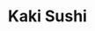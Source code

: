 ---
layout: place
title: "Kaki Sushi"
permalink: /california/san-diego/kaki-sushi.html
stateAbbr: CA
stateName: California
cityName: San Diego
place_id: ChIJwzz3tj_-24AR5RkGCuMbLVc
photos:
  - name: >-
      places/ChIJwzz3tj_-24AR5RkGCuMbLVc/photos/AeeoHcI0jzUnmKPGke7rk_tshEvj4uFwHO8DzRP0m8GM8WZnC8kymZjFGcd0XiwWjMeuADcCvPNq3Ub5Emp8KdL89JgFkPTU_IEn_-3RxtrFmiwMTA5XVTsddCYmqYaAIuTCHoyBXmEskBSjtOu94gUgd_wBCN1gIuslhgbBZajK5PTv0TvvyIJL6fwnp6bxtkEcp9Esbfi3M4mx6IBNuOBVdZPS7raGxnJ9pjwpbmnsgwM1kGaDljwV6P_q2onDtQptYU0YTl0vGqPaKr_dFZ9fr94mOAdZsi3tZj3TMzTLdrUzYvgtcqpixhutP7UvJzjvGnLJ9WLER2T1UumfzS2TI-ks8sEEaZSxJmfCekgUAvSbQtUaRQJYWxRBxEFTGywFEDY3w26jl7Kd0tdmxmh-H-vk_CrKn-Xn4aEFgy3QCQ0hUnrX
    widthPx: 1280
    heightPx: 960
    authorAttributions:
      - displayName: Vivian Phung
        uri: https://maps.google.com/maps/contrib/103702090138771477076
        photoUri: >-
          https://lh3.googleusercontent.com/a-/ALV-UjWCrpRyuSmcrpV-e8k-O1SJIkByFtNyp1JVznCbbQfiuK89vvZK=s100-p-k-no-mo
    flagContentUri: >-
      https://www.google.com/local/imagery/report/?cb_client=maps_api_places.places_api&image_key=!1e10!2sCIHM0ogKEICAgIDE39rRjQE&hl=en-US
    googleMapsUri: >-
      https://www.google.com/maps/place//data=!3m4!1e2!3m2!1sCIHM0ogKEICAgIDE39rRjQE!2e10!4m2!3m1!1s0x80dbfe3fb6f73cc3:0x572d1be30a0619e5
  - name: >-
      places/ChIJwzz3tj_-24AR5RkGCuMbLVc/photos/AeeoHcIRSopIzduXqMYZ-YpVZEUcOLN96svNLrgPJ1-ZG12oHXfS_4aBxLOuUSaBqQht_UPWci4KVznuXcBKQ-Ldwp9DDviOw1scVa2AUeKPbaLxOEKaQpasWtyIBLUt5PyS3_zC-CctgOtjpZrrk7JmfNpoukkDGtX2tmMpbTXR_27JYTGVw7HIM_fWqN0DRQT9YeHpkj9SWKJUuqwzpUAIhbfjgPKgZ94ugoEV5SX3mE2-IbL359ZQL-jIHqvq8mq_wcA_I6a4V7nqQgP7US35W9-BrMAsN9fDzTiFD3VJ8m0hzA
    widthPx: 4032
    heightPx: 3024
    authorAttributions:
      - displayName: Kaki Sushi
        uri: https://maps.google.com/maps/contrib/112609504014591287669
        photoUri: >-
          https://lh3.googleusercontent.com/a/ACg8ocLt_2SbnDSuwgR9jAKLjbfEzGD6edK6wNNcZJzJee9aCQWlhQ=s100-p-k-no-mo
    flagContentUri: >-
      https://www.google.com/local/imagery/report/?cb_client=maps_api_places.places_api&image_key=!1e10!2sAF1QipPd9Ov3UlzO8rCBbOcaZiNos61eUbPTtxKCmxGS&hl=en-US
    googleMapsUri: >-
      https://www.google.com/maps/place//data=!3m4!1e2!3m2!1sAF1QipPd9Ov3UlzO8rCBbOcaZiNos61eUbPTtxKCmxGS!2e10!4m2!3m1!1s0x80dbfe3fb6f73cc3:0x572d1be30a0619e5
  - name: >-
      places/ChIJwzz3tj_-24AR5RkGCuMbLVc/photos/AeeoHcKRDx1nHntt857Vowst8zzIEa3OtORy6qBqYYa-w9E30wBiHR8OGZY0MGP5W2ZjRqM2sD6Y8YA5UbsS5trj1tmoA-2oHqpRz3SrlFbErMKEsacXe_WH-53-pG3sxMqfxm6MTxX17PSYGsG629J8urvIr-61GKZOnC6l5AsShxs7OOUG3F2b138msFKmOKeyyWBqqvNF08vLpvvPUF1FJxy-lCfYMclZfzj5FW_YPK7fwj7LAxl5DFEFvx3OKe_0wvjQGtyp0cK_aUAzsgWm0cEJ3frEdgUTOn4YnuE7BBp3r04QyuIr9WgcbBVyziZhjblYsr6eHHL9D_KcDdW7NOAc6w2s7jNE66L9UmB7B1JEK3EpeSlRiOXhwtX8JxBBMxxIzckZu7ZtJXBrSixoutt3XKNTg-RXPDCTzvJ3XWwi6g
    widthPx: 4032
    heightPx: 3024
    authorAttributions:
      - displayName: Vita & Vox
        uri: https://maps.google.com/maps/contrib/112024050350466934263
        photoUri: >-
          https://lh3.googleusercontent.com/a-/ALV-UjXQ4scpln3ripT7aKeiW2l6V85Nsv83px9l1_K0KPFGiqlZCP3Z=s100-p-k-no-mo
    flagContentUri: >-
      https://www.google.com/local/imagery/report/?cb_client=maps_api_places.places_api&image_key=!1e10!2sCIHM0ogKEICAgMCAv-fvZw&hl=en-US
    googleMapsUri: >-
      https://www.google.com/maps/place//data=!3m4!1e2!3m2!1sCIHM0ogKEICAgMCAv-fvZw!2e10!4m2!3m1!1s0x80dbfe3fb6f73cc3:0x572d1be30a0619e5
  - name: >-
      places/ChIJwzz3tj_-24AR5RkGCuMbLVc/photos/AeeoHcKgM81jR1pf-IquGsyJVEncHP1T8GTgAgBuQucUaq3W9eoHJRW6cXNGLrLP4KI0YvrpFVykshR97ttDDyYfi7ZlsgpKZ5hdZqiSDQBt5NKzeFT6BsSbfcLvEJdp3JbUB07tPnpPLRe2CwZyAWc7IRLe6BQbKI8L1vM1DX-wYVR-414RR89ilnaHFfSp-8Z62TtcD0lVx-TJlMQfCuCzUia9c6TgeDXljAqK3oLdSqU2LusWYUgYP7bnOT2wxksNo7hnnMvD6k6d86ai7htA1zeQK-4dfgU02Z_JWGCNAqEKWFaMXLNELrL9AtwVmHignW3w6WLlAJ5FnEHSSEQqFgX91-YGPJeSeiF1aUhnKZDT7-_geGPY4FAJe2ZQFLQlUGeof0Sfh9hj_pbbOwPLEKM9VH51GCemTGqxTSZpqjeSUw
    widthPx: 4032
    heightPx: 3024
    authorAttributions:
      - displayName: m gann
        uri: https://maps.google.com/maps/contrib/103310895653136557272
        photoUri: >-
          https://lh3.googleusercontent.com/a-/ALV-UjWjv-6nlrakgfJCsNpVQeG5CzRN8LVIhYA7Sbap4-lZMv7EL0b8=s100-p-k-no-mo
    flagContentUri: >-
      https://www.google.com/local/imagery/report/?cb_client=maps_api_places.places_api&image_key=!1e10!2sCIHM0ogKEICAgICa8u_QLA&hl=en-US
    googleMapsUri: >-
      https://www.google.com/maps/place//data=!3m4!1e2!3m2!1sCIHM0ogKEICAgICa8u_QLA!2e10!4m2!3m1!1s0x80dbfe3fb6f73cc3:0x572d1be30a0619e5
  - name: >-
      places/ChIJwzz3tj_-24AR5RkGCuMbLVc/photos/AeeoHcL9upYDm5OzHM6rivfpVHfhrvoF4LkAg6DNyNv52h7XrbWsf62PPScOffALNm2NL6LTdNlLExJ31eesAAkwIcsrdUDKH7yEBT0qChyO3Z8cfsXgcJUypKjlW1-u2S4iPngBiXELM1xsK-JS9ZaB382zUaFpAV9gBfHrb5xqE6NUniR5-e-roOGgJ10LXXRNUSI9I_ozTONzcOE9xf0-AJt3SXDbSAHqnwGaWYBuFRvvv-zyqUineiYtT-fSEXotFt3nz2wAkIrRz4hiQ7QywvcMCQSrwi7Hsn_zEdUo9fx0r0IbFLmHN6zqLO4KYZFIEVHm5o78CFYfPTpk2l7SZxhp_mxlMWH2rYM6a74JkeHJHLEIxeOfr5DykLI_e-I63_7GpjuHXPkc2EDvzi_ic7-mmUsnyDohCTRGZ2YxBuDVlyQ
    widthPx: 3024
    heightPx: 4032
    authorAttributions:
      - displayName: Vita & Vox
        uri: https://maps.google.com/maps/contrib/112024050350466934263
        photoUri: >-
          https://lh3.googleusercontent.com/a-/ALV-UjXQ4scpln3ripT7aKeiW2l6V85Nsv83px9l1_K0KPFGiqlZCP3Z=s100-p-k-no-mo
    flagContentUri: >-
      https://www.google.com/local/imagery/report/?cb_client=maps_api_places.places_api&image_key=!1e10!2sCIHM0ogKEICAgMCAv-fv5wE&hl=en-US
    googleMapsUri: >-
      https://www.google.com/maps/place//data=!3m4!1e2!3m2!1sCIHM0ogKEICAgMCAv-fv5wE!2e10!4m2!3m1!1s0x80dbfe3fb6f73cc3:0x572d1be30a0619e5
  - name: >-
      places/ChIJwzz3tj_-24AR5RkGCuMbLVc/photos/AeeoHcIu0J_r2B9x0tBZ2qk4dCPMVZS2-Kpr0Oyab3esbqIRAOc5YcAit7NVs-tXvYBvTMdbnkukjRvHiDnCc3TwiGG2c0I6_rfA-mGXr4KJeP5v7FSNWluqNF9NxIGpI4RTgXHNYfw44XCZgN1GQTTAFj4XOmkmnhY_EWP62O3sOXwGacECfaKFuR7s2O_lnW6ISyZEOCuQ3nMkcQ1X6Gg6QyPYghAieU8GfjmdSu60PN0HNdYo3tuXgEI-6L26pl7nakuhx5hg-Fve0jkRK4BlFkgzkpsMBNtFif8P628fBCKg-n7Ea_2xfLfj0QQ1LSQ2wPz7QpI3TU7op1gguiiVPml-WH9Bs36_ymLlR2bSfYY905Y0EYV5Wq7_8CHzBICFFTBNWco0NjLQWm_noc_I0rYZGHMEHkkj6Npl6EOtibkbEA
    widthPx: 3024
    heightPx: 4032
    authorAttributions:
      - displayName: Jae Ho Sohn
        uri: https://maps.google.com/maps/contrib/108860461651841559822
        photoUri: >-
          https://lh3.googleusercontent.com/a/ACg8ocIC6RdFHBihTh9bnJ5no9bhgZQCuYm8BoFhvrCsW5unTTDy0uVb=s100-p-k-no-mo
    flagContentUri: >-
      https://www.google.com/local/imagery/report/?cb_client=maps_api_places.places_api&image_key=!1e10!2sCIHM0ogKEICAgIDMxcvXWw&hl=en-US
    googleMapsUri: >-
      https://www.google.com/maps/place//data=!3m4!1e2!3m2!1sCIHM0ogKEICAgIDMxcvXWw!2e10!4m2!3m1!1s0x80dbfe3fb6f73cc3:0x572d1be30a0619e5
  - name: >-
      places/ChIJwzz3tj_-24AR5RkGCuMbLVc/photos/AeeoHcJx932F1zeCvYeYFGL7AKbxfdow574yFlHmpT93cBqdI6m69_fURWjxWPl4L89bymBe_Is2X3yl_GMH6TccL-qDdi0wwAdvHDqhoKoFKCC5_9s9bcmZquRWYl-HJ78rotLT5kPr4Lt-YfdyO6YJg6E8l_B1UeydL2liHR_21CP_X6yIdAQw53dv_L1nVPp3a7DNBADyIWijhSDV_VEoa8HADh6eUhGDtbjKB63D8mbaPI52z7xBgXMfA6z8WygWSuISL_ZiAzjDld1bcoLKoUbAshrdzPHMreiJqhfGc2FydlhIjd8OCAge2sTaHL_oox5t6DTsbiOth6LdleQCrYHpH2oGMcurHO9OYsxz1mcR1p2THpEBj5-x38L81Y8Xt6NoNCHZbNHhAKqJgHltrLif8n_opb4BHeE1c_EYkT5WRKOL
    widthPx: 4032
    heightPx: 3024
    authorAttributions:
      - displayName: Cristin Poischbeg
        uri: https://maps.google.com/maps/contrib/101950910278044228868
        photoUri: >-
          https://lh3.googleusercontent.com/a-/ALV-UjUVzrMjduhuh6LcicQrEC5sqnZ3WupSSV3efAcqNnQemqVysH51CA=s100-p-k-no-mo
    flagContentUri: >-
      https://www.google.com/local/imagery/report/?cb_client=maps_api_places.places_api&image_key=!1e10!2sCIHM0ogKEICAgICEvK7t2gE&hl=en-US
    googleMapsUri: >-
      https://www.google.com/maps/place//data=!3m4!1e2!3m2!1sCIHM0ogKEICAgICEvK7t2gE!2e10!4m2!3m1!1s0x80dbfe3fb6f73cc3:0x572d1be30a0619e5
  - name: >-
      places/ChIJwzz3tj_-24AR5RkGCuMbLVc/photos/AeeoHcKsv5D4kgOi47Hm9L4vdUR0HWAl6Ujt_WF8Wa-0p4wk9o3JeLyIodn7CyQ_fc9XL6Vbl7hHvpCNn6UxRp7pjB1RoIvM2W4cyA7EiXL1snhyOF35Gwrh8IC__kxd64jN4eyHbWSU2C034qFRt2o8m1cLcKXk_zmwAFeaSJZa9MR5sDIvsOOnoY3Qlj7ymSuKK5DQWxMlSItCmcXXzCUAxQvdfuBA4-fSamAsKx5ql4zYuBLsUJHigfZ_be-L6ITeI5J4e4zZUBEFrEIxP97lMZVh-kCU4r_STKNB3E381ra7kMc20HjGB9ta--CCwp8AO9YHe9jK4dZRD_YO7_GNQTlMwyIXAiu8GkFVc3KnwbRjQAdErOA4dwbBn1HXcxR7UEk7pDXq_d8_5oOfLZe97XPvCD7P9C0yE-AbzrqcWULUSFHG
    widthPx: 3024
    heightPx: 4032
    authorAttributions:
      - displayName: John Frappier
        uri: https://maps.google.com/maps/contrib/105511710125946470978
        photoUri: >-
          https://lh3.googleusercontent.com/a/ACg8ocJ5CaACRE1qYS4O1tXHq6J0zI01VxvkmNHttlMhCv1ytz9Usg=s100-p-k-no-mo
    flagContentUri: >-
      https://www.google.com/local/imagery/report/?cb_client=maps_api_places.places_api&image_key=!1e10!2sCIHM0ogKEICAgIDK3NGf_gE&hl=en-US
    googleMapsUri: >-
      https://www.google.com/maps/place//data=!3m4!1e2!3m2!1sCIHM0ogKEICAgIDK3NGf_gE!2e10!4m2!3m1!1s0x80dbfe3fb6f73cc3:0x572d1be30a0619e5
  - name: >-
      places/ChIJwzz3tj_-24AR5RkGCuMbLVc/photos/AeeoHcLYMsuUH4r7nxkoq5WKV25i9wvG73xXTSf2U-HJdKNbGPjrgHCpP2MUlBpBQl9o4Zoim9XdCtTfBmW00HDZb8fDSXuyajzQwTxP7slauVtrRA6Y4h1OHVu4pt4EyIzn6KZ684EY7TlfYGVaqC4Zl3_a7LTy_th2KLFX09JzFznyGJAqoJrtdegZJ7UM4swi8T8HRO7sVoLBT1uZ3oc5SZLXCkILzw1IORXcG6AYy67bQmM5SB7qtjPCBgL9vbKG8z9i58M3XtnmAE3Swd09s89-o_CsLUGTtsKChUkKLKXCigRHjEdHfARQ-rfDLeVhJpX7Gdyl6HKHnvNdr7SnqwK0t6U-J9pnw2szpXCMGj7XCVjlxh0ifeL24oUN0OjYd6uheB4W8EJ4Txp4ei5UhJAq4gCueaqhTg9if3TWt-k
    widthPx: 1908
    heightPx: 4032
    authorAttributions:
      - displayName: Angelita Rebuijo
        uri: https://maps.google.com/maps/contrib/116297419529822868073
        photoUri: >-
          https://lh3.googleusercontent.com/a/ACg8ocIRvwlra8UjXlxUcx92Deg2uIoWYM8V9gykptz3zErcO7KBWY5V=s100-p-k-no-mo
    flagContentUri: >-
      https://www.google.com/local/imagery/report/?cb_client=maps_api_places.places_api&image_key=!1e10!2sCIHM0ogKEICAgICy3PGwNw&hl=en-US
    googleMapsUri: >-
      https://www.google.com/maps/place//data=!3m4!1e2!3m2!1sCIHM0ogKEICAgICy3PGwNw!2e10!4m2!3m1!1s0x80dbfe3fb6f73cc3:0x572d1be30a0619e5
  - name: >-
      places/ChIJwzz3tj_-24AR5RkGCuMbLVc/photos/AeeoHcLHuzfdvAxE7qae1Z6dXxXbfon5udPWOzIgufOJW9Pt3XTxaRhryhC7xNAzHbYN3BWeajOGs5NB12ClzLA3VdctDZNyN21JcT0x-wmpjhtU46cp5kYfJs8LKG9g9GcQh_Nk0se57f1pCYUUU_nxEneCeTXRt3OLhc0-xM0avSkg97PMxwfh5gm2OgThew_oePQAm1KXqzWarrzH_TYrQUUdpZ0mvEJxKpYirYLtchaP98ZhWRXQHoJieHCIZPKRXKdxpW7e7kuRydmpE8b3iiCvFXu0iPq6PXYuYmwkJqlveKOec51oYJ37BTOB1bosG8Y1XJP6t_g-nHsE0LLenTFgtHJT-bkdE1xLLNvKrKf1a6-GnN0wOQSqfCTMmi0iWdXXNLNPGCcqGnt2sRzn7pU6tHd4hUVZn7X1tvlLrSXLAA
    widthPx: 3024
    heightPx: 4032
    authorAttributions:
      - displayName: John Frappier
        uri: https://maps.google.com/maps/contrib/105511710125946470978
        photoUri: >-
          https://lh3.googleusercontent.com/a/ACg8ocJ5CaACRE1qYS4O1tXHq6J0zI01VxvkmNHttlMhCv1ytz9Usg=s100-p-k-no-mo
    flagContentUri: >-
      https://www.google.com/local/imagery/report/?cb_client=maps_api_places.places_api&image_key=!1e10!2sCIHM0ogKEICAgIDK3NGffg&hl=en-US
    googleMapsUri: >-
      https://www.google.com/maps/place//data=!3m4!1e2!3m2!1sCIHM0ogKEICAgIDK3NGffg!2e10!4m2!3m1!1s0x80dbfe3fb6f73cc3:0x572d1be30a0619e5
address: 10428 Clairemont Mesa Blvd, San Diego, CA 92124, USA
street: 10428 Clairemont Mesa Blvd
city: San Diego
state: CA
zip: '92124'
country: USA
neighborhood: Tierrasanta
latitude: '32.830159'
longitude: '-117.104683'
accessibility_options:
  wheelchairAccessibleParking: true
  wheelchairAccessibleEntrance: true
  wheelchairAccessibleRestroom: true
  wheelchairAccessibleSeating: true
business_status: OPERATIONAL
name: Kaki Sushi
google_maps_links:
  directionsUri: >-
    https://www.google.com/maps/dir//''/data=!4m7!4m6!1m1!4e2!1m2!1m1!1s0x80dbfe3fb6f73cc3:0x572d1be30a0619e5!3e0
  placeUri: https://maps.google.com/?cid=6281707717191408101
  writeAReviewUri: >-
    https://www.google.com/maps/place//data=!4m3!3m2!1s0x80dbfe3fb6f73cc3:0x572d1be30a0619e5!12e1
  reviewsUri: >-
    https://www.google.com/maps/place//data=!4m4!3m3!1s0x80dbfe3fb6f73cc3:0x572d1be30a0619e5!9m1!1b1
  photosUri: >-
    https://www.google.com/maps/place//data=!4m3!3m2!1s0x80dbfe3fb6f73cc3:0x572d1be30a0619e5!10e5
primary_type: Japanese Restaurant
opening_hours:
  regular: null
  current: null
secondary_opening_hours:
  regular:
    weekdayDescriptions: null
    type: null
  current:
    weekdayDescriptions: null
    type: null
phone: null
price_level: null
price_range: null
rating: null
rating_count: 0
website: null
description: null
reviews: null
parking_options: null
payment_options: null
allow_dogs: null
curbside_pickup: null
delivery: null
dine_in: null
good_for_children: null
good_for_groups: null
good_for_sports: null
live_music: null
menu_for_children: null
outdoor_seating: null
reservable: null
restroom: null
serves_beer: null
serves_breakfast: null
serves_brunch: null
serves_cocktails: null
serves_coffee: null
serves_dinner: null
serves_dessert: null
serves_lunch: null
serves_vegetarian_food: null
serves_wine: null
takeout: null

---